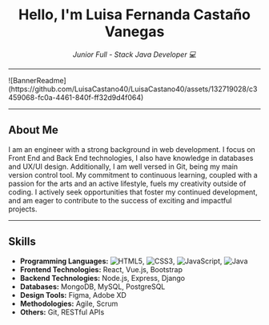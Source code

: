 <!-- Centrar el título -->
<h1 align="center">Hello, I'm Luisa Fernanda Castaño Vanegas</h1>

<!-- Subtítulo -->
<p align="center"><em>Junior Full - Stack Java Developer 💻</em></p>

<!-- Separador -->
<hr>
![BannerReadme](https://github.com/LuisaCastano40/LuisaCastano40/assets/132719028/c3459068-fc0a-4461-840f-ff32d9d4f064)

---

## About Me

I am an engineer with a strong background in web development. I focus on Front End and Back End technologies, I also have knowledge in databases and UX/UI design. Additionally, I am well versed in Git, being my main version control tool. My commitment to continuous learning, coupled with a passion for the arts and an active lifestyle, fuels my creativity outside of coding. I actively seek opportunities that foster my continued development, and am eager to contribute to the success of exciting and impactful projects.

---

## Skills

- **Programming Languages:** ![HTML5](https://img.shields.io/badge/html%205-grey?style=for-the-badge&logo=html5&logoColor=white&labelColor=8E2DE2), ![CSS3](https://img.shields.io/badge/css%203-grey?style=for-the-badge&logo=css3&logoColor=white&labelColor=8E2DE2), ![JavaScript](https://img.shields.io/badge/-JavaScript-grey?style=for-the-badge&logo=javascript&logoColor=white&labelColor=8E2DE2), ![Java](https://img.shields.io/badge/-Java-grey?style=for-the-badge&logo=java&logoColor=white&labelColor=8E2DE2)
- **Frontend Technologies:** React, Vue.js, Bootstrap
- **Backend Technologies:** Node.js, Express, Django
- **Databases:** MongoDB, MySQL, PostgreSQL
- **Design Tools:** Figma, Adobe XD
- **Methodologies:** Agile, Scrum
- **Others:** Git, RESTful APIs
